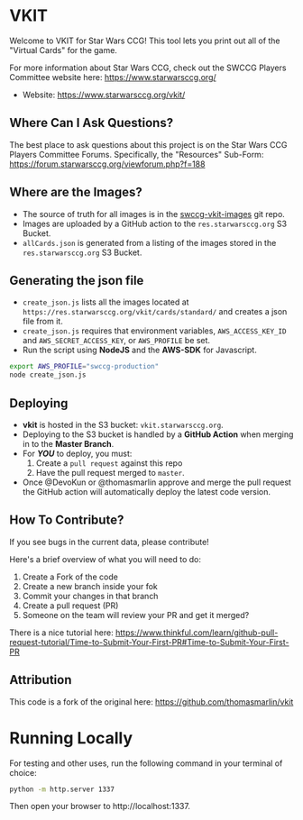 VKIT
=========
Welcome to VKIT for Star Wars CCG! This tool lets you print out all of the "Virtual Cards" for the game.

For more information about Star Wars CCG, check out the SWCCG Players Committee website here: https://www.starwarsccg.org/

* Website: https://www.starwarsccg.org/vkit/


## Where Can I Ask Questions?
The best place to ask questions about this project is on the Star Wars CCG Players Committee Forums. Specifically, the "Resources" Sub-Form: https://forum.starwarsccg.org/viewforum.php?f=188


## Where are the Images?
* The source of truth for all images is in the [swccg-vkit-images](https://github.com/swccgpc/swccg-vkit-images) git repo.
* Images are uploaded by a GitHub action to the `res.starwarsccg.org` S3 Bucket.
* `allCards.json` is generated from a listing of the images stored in the `res.starwarsccg.org` S3 Bucket.


## Generating the json file

* `create_json.js` lists all the images located at `https://res.starwarsccg.org/vkit/cards/standard/` and creates a json file from it.
* `create_json.js` requires that environment variables, `AWS_ACCESS_KEY_ID` and `AWS_SECRET_ACCESS_KEY`, or `AWS_PROFILE` be set.
* Run the script using **NodeJS** and the **AWS-SDK** for Javascript.

```bash
export AWS_PROFILE="swccg-production"
node create_json.js

```

## Deploying

* **vkit** is hosted in the S3 bucket: `vkit.starwarsccg.org`.
* Deploying to the S3 bucket is handled by a **GitHub Action** when merging in to the **Master Branch**.
* For _**YOU**_ to deploy, you must:
  1. Create a `pull request` against this repo
  2. Have the pull request merged to `master`.
* Once @DevoKun or @thomasmarlin approve and merge the pull request the GitHub action will automatically deploy the latest code version.


## How To Contribute?
If you see bugs in the current data, please contribute!

Here's a brief overview of what you will need to do:
1. Create a Fork of the code
2. Create a new branch inside your fok
3. Commit your changes in that branch
4. Create a pull request (PR)
5. Someone on the team will review your PR and get it merged?

There is a nice tutorial here:
https://www.thinkful.com/learn/github-pull-request-tutorial/Time-to-Submit-Your-First-PR#Time-to-Submit-Your-First-PR


## Attribution
This code is a fork of the original here: https://github.com/thomasmarlin/vkit


# Running Locally
For testing and other uses, run the following command in your terminal of choice:

```bash
python -m http.server 1337
```

Then open your browser to http://localhost:1337.